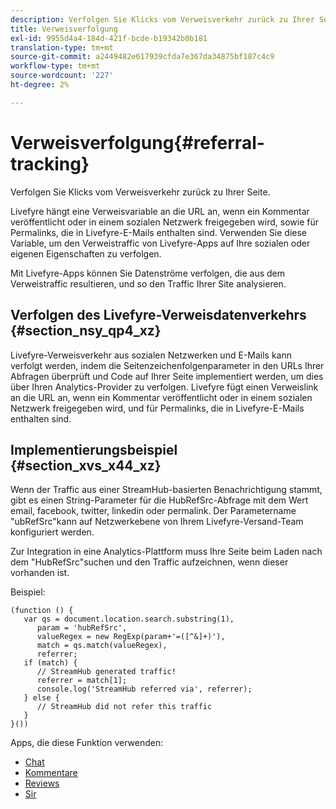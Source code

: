 ```yaml
---
description: Verfolgen Sie Klicks vom Verweisverkehr zurück zu Ihrer Seite.
title: Verweisverfolgung
exl-id: 9955d4a4-184d-421f-bcde-b19342b0b181
translation-type: tm+mt
source-git-commit: a2449482e617939cfda7e367da34875bf187c4c9
workflow-type: tm+mt
source-wordcount: '227'
ht-degree: 2%

---
```


# Verweisverfolgung{#referral-tracking}

Verfolgen Sie Klicks vom Verweisverkehr zurück zu Ihrer Seite.

Livefyre hängt eine Verweisvariable an die URL an, wenn ein Kommentar veröffentlicht oder in einem sozialen Netzwerk freigegeben wird, sowie für Permalinks, die in Livefyre-E-Mails enthalten sind. Verwenden Sie diese Variable, um den Verweistraffic von Livefyre-Apps auf Ihre sozialen oder eigenen Eigenschaften zu verfolgen.

Mit Livefyre-Apps können Sie Datenströme verfolgen, die aus dem Verweistraffic resultieren, und so den Traffic Ihrer Site analysieren.

## Verfolgen des Livefyre-Verweisdatenverkehrs {#section_nsy_qp4_xz}

Livefyre-Verweisverkehr aus sozialen Netzwerken und E-Mails kann verfolgt werden, indem die Seitenzeichenfolgenparameter in den URLs Ihrer Abfragen überprüft und Code auf Ihrer Seite implementiert werden, um dies über Ihren Analytics-Provider zu verfolgen. Livefyre fügt einen Verweislink an die URL an, wenn ein Kommentar veröffentlicht oder in einem sozialen Netzwerk freigegeben wird, und für Permalinks, die in Livefyre-E-Mails enthalten sind.

## Implementierungsbeispiel {#section_xvs_x44_xz}

Wenn der Traffic aus einer StreamHub-basierten Benachrichtigung stammt, gibt es einen String-Parameter für die HubRefSrc-Abfrage mit dem Wert email, facebook, twitter, linkedin oder permalink. Der Parametername &quot;ubRefSrc&quot;kann auf Netzwerkebene von Ihrem Livefyre-Versand-Team konfiguriert werden.

Zur Integration in eine Analytics-Plattform muss Ihre Seite beim Laden nach dem &quot;HubRefSrc&quot;suchen und den Traffic aufzeichnen, wenn dieser vorhanden ist.

Beispiel:

```
(function () { 
   var qs = document.location.search.substring(1), 
      param = 'hubRefSrc', 
      valueRegex = new RegExp(param+'=([^&]+)'), 
      match = qs.match(valueRegex), 
      referrer; 
   if (match) { 
      // StreamHub generated traffic! 
      referrer = match[1]; 
      console.log('StreamHub referred via', referrer); 
   } else { 
      // StreamHub did not refer this traffic 
   } 
}())
```

Apps, die diese Funktion verwenden:

* [Chat](/help/using/c-about-apps/c-chat-app/c-chat-app.md)
* [Kommentare](/help/using/c-about-apps/c-comments/c-comments.md)
* [Reviews](/help/using/c-about-apps/c-reviews-app/c-reviews-app.md)
* [Sir](/help/using/c-about-apps/c-sidenotes-app/c-sidenotes-app.md)
